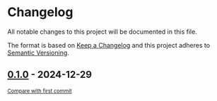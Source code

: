 # Changelog

All notable changes to this project will be documented in this file.

The format is based on [Keep a Changelog](http://keepachangelog.com/en/1.0.0/)
and this project adheres to [Semantic Versioning](http://semver.org/spec/v2.0.0.html).

<!-- insertion marker -->
## [0.1.0](https://github.com/tsypuk/aws-news/releases/tag/0.1.0) - 2024-12-29

<small>[Compare with first commit](https://github.com/tsypuk/aws-news/compare/d78558542c3c08565f9d9eec73aca1bd2096decf...0.1.0)</small>

